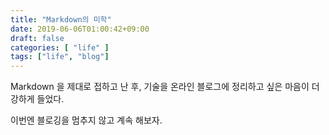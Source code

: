 ```yaml
---
title: "Markdown의 미학"
date: 2019-06-06T01:00:42+09:00
draft: false
categories: [ "life" ]
tags: ["life", "blog"]
---
```


Markdown 을 제대로 접하고 난 후, 기술을 온라인 블로그에 정리하고 싶은 마음이 더 강하게 들었다.

이번엔 블로깅을 멈추지 않고 계속 해보자.

